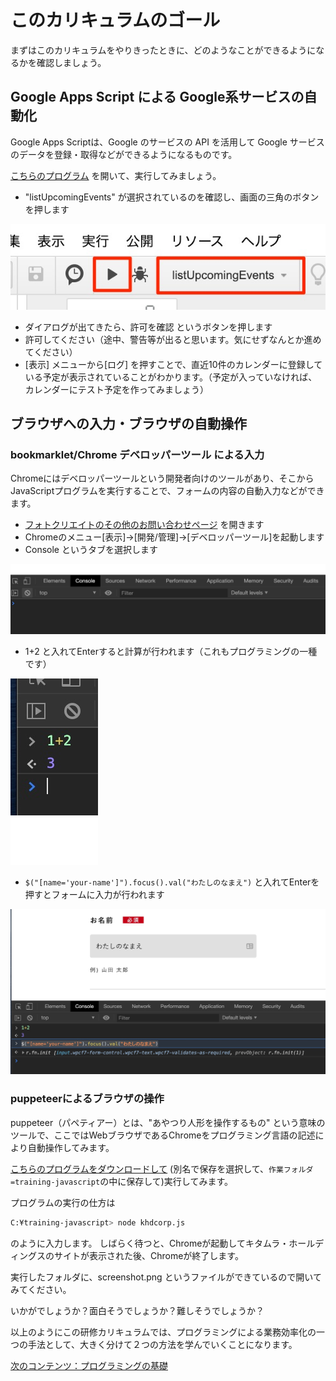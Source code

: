 # このカリキュラムのゴール

まずはこのカリキュラムをやりきったときに、どのようなことができるようになるかを確認しましょう。

## Google Apps Script による Google系サービスの自動化

Google Apps Scriptは、Google のサービスの API を活用して Google サービスのデータを登録・取得などができるようになるものです。

[こちらのプログラム](https://script.google.com/d/1_F3NGHGzgn30wmB3hJwgLskwDe2fOHQB3-Jj6No9WWnYgvwU8cwJ8yTJ/edit?usp=sharing) を開いて、実行してみましょう。

- "listUpcomingEvents" が選択されているのを確認し、画面の三角のボタンを押します

![](./img/calendar-quickstart.jpg)

- ダイアログが出てきたら、許可を確認 というボタンを押します
- 許可してください（途中、警告等が出ると思います。気にせずなんとか進めてください） 
- [表示] メニューから[ログ] を押すことで、直近10件のカレンダーに登録している予定が表示されていることがわかります。（予定が入っていなければ、カレンダーにテスト予定を作ってみましょう）

## ブラウザへの入力・ブラウザの自動操作

### bookmarklet/Chrome デベロッパーツール による入力

Chromeにはデベロッパーツールという開発者向けのツールがあり、そこからJavaScriptプログラムを実行することで、フォームの内容の自動入力などができます。

- [フォトクリエイトのその他のお問い合わせページ](https://www.photocreate.co.jp/contact/form_other/) を開きます
- Chromeのメニュー[表示]->[開発/管理]->[デベロッパーツール]を起動します
- Console というタブを選択します

![](./img/デベロッパーツール.jpg)

- 1+2 と入れてEnterすると計算が行われます（これもプログラミングの一種です）

![](./img/1+2.png)

- `$("[name='your-name']").focus().val("わたしのなまえ")` と入れてEnterを押すとフォームに入力が行われます

![](./img/result.jpg)

### puppeteerによるブラウザの操作

puppeteer（パペティアー）とは、"あやつり人形を操作するもの" という意味のツールで、ここではWebブラウザであるChromeをプログラミング言語の記述により自動操作してみます。

[こちらのプログラムをダウンロードして](./src/khdcorp.js) (別名で保存を選択して、`作業フォルダ=training-javascript`の中に保存して)実行してみます。

プログラムの実行の仕方は

```sh
C:¥training-javascript> node khdcorp.js
```

のように入力します。
しばらく待つと、Chromeが起動してキタムラ・ホールディングスのサイトが表示された後、Chromeが終了します。

実行したフォルダに、screenshot.png というファイルができているので開いてみてください。

いかがでしょうか？面白そうでしょうか？難しそうでしょうか？

以上のようにこの研修カリキュラムでは、プログラミングによる業務効率化の一つの手法として、大きく分けて２つの方法を学んでいくことになります。

[次のコンテンツ：プログラミングの基礎](./basic)


